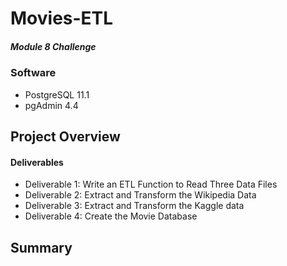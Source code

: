 # Movies-ETL
##### Module 8 Challenge

### Software
- PostgreSQL 11.1
- pgAdmin 4.4

## Project Overview


#### Deliverables
- Deliverable 1: Write an ETL Function to Read Three Data Files
- Deliverable 2: Extract and Transform the Wikipedia Data
- Deliverable 3: Extract and Transform the Kaggle data
- Deliverable 4: Create the Movie Database

## Summary



